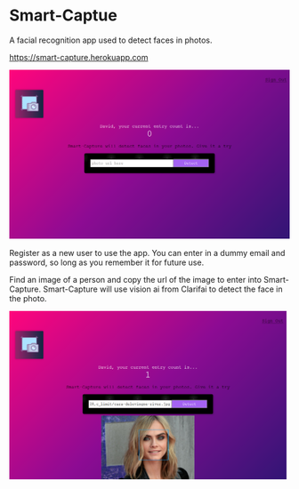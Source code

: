 # Smart-Captue

A facial recognition app used to detect faces in photos. 

https://smart-capture.herokuapp.com

![smart-capture screenshot](images/screenshot-1.png)

Register as a new user to use the app. You can enter in a dummy email and password, so long as you remember it for future use.

Find an image of a person and copy the url of the image to enter into Smart-Capture. Smart-Capture will use vision ai from Clarifai to detect the face in the photo.

![smart-capture screenshot](images/screenshot-2.png)
